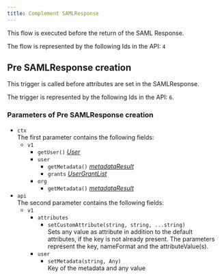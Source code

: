 ```yaml
---
title: Complement SAMLResponse
---
```


This flow is executed before the return of the SAML Response.

The flow is represented by the following Ids in the API: `4`

## Pre SAMLResponse creation

This trigger is called before attributes are set in the SAMLResponse.

The trigger is represented by the following Ids in the API: `6`.

### Parameters of Pre SAMLResponse creation

- `ctx`  
  The first parameter contains the following fields:
  - `v1`
    - `getUser()` [*User*](./objects#user)
    - `user`
      - `getMetadata()` [*metadataResult*](./objects#metadata-result)
      - `grants` [*UserGrantList*](./objects#user-grant-list)
    - `org`
      - `getMetadata()` [*metadataResult*](./objects#metadata-result)
- `api`  
  The second parameter contains the following fields:
  - `v1`
    - `attributes`
      - `setCustomAttribute(string, string, ...string)`  
        Sets any value as attribute in addition to the default attributes, if the key is not already present. The parameters represent the key, nameFormat and the attributeValue(s).
    - `user`
      - `setMetadata(string, Any)`  
        Key of the metadata and any value
